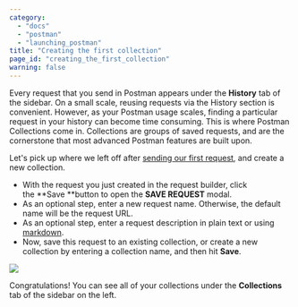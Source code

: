 ```yaml
---
category: 
  - "docs"
  - "postman"
  - "launching_postman"
title: "Creating the first collection"
page_id: "creating_the_first_collection"
warning: false
---
```



Every request that you send in Postman appears under the **History** tab of the sidebar. On a small scale, reusing requests via the History section is convenient. However, as your Postman usage scales, finding a particular request in your history can become time consuming. This is where Postman Collections come in. Collections are groups of saved requests, and are the cornerstone that most advanced Postman features are built upon.

Let's pick up where we left off after [sending our first request](https://www.getpostman.com/docs/Sending+the+first+request), and create a new collection.

*   With the request you just created in the request builder, click the **Save **button to open the **SAVE REQUEST** modal.
*   As an optional step, enter a new request name. Otherwise, the default name will be the request URL.
*   As an optional step, enter a request description in plain text or using [markdown](https://www.getpostman.com/docs/Using+Markdown+for+descriptions).
*   Now, save this request to an existing collection, or create a new collection by entering a collection name, and then hit **Save**.

![](https://s3.amazonaws.com/postman-static-getpostman-com/postman-docs/59063125.png)

Congratulations! You can see all of your collections under the **Collections** tab of the sidebar on the left.
